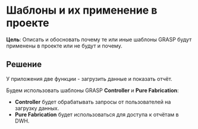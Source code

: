 # Шаблоны и их применение в проекте

**Цель**: Описать и обосновать почему те или иные шаблоны GRASP будут применены в проекте или не будут и почему.

## Решение
У приложения две функции - загрузить данные и показать отчёт.

Будем использовать шаблоны GRASP **Controller** и **Pure Fabrication**:
- **Controller** будет обрабатывать запросы от пользователей на загрузку данных.
- **Pure Fabrication** будет использоваться для доступа к отчётам в DWH.
